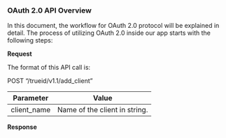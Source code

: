 ### OAuth 2.0 API Overview

In this document, the workflow for OAuth 2.0 protocol will be explained in detail. The process of utilizing OAuth 2.0 inside our app starts with the following steps:

**Request**

The format of this API call is:  

POST “/trueid/v1.1/add_client”

|Parameter     |         Value| 
|-----|----|
|client_name           |         Name of the client in string.|

**Response**

